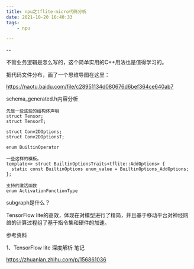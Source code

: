 ```yaml
---
title: npu之tflite-micro代码分析
date: 2021-10-20 16:40:33
tags:
	- npu

---
```


--

不管业务逻辑是怎么写的，这个简单实用的C++用法也是值得学习的。

把代码文件分布，画了一个思维导图在这里：

https://naotu.baidu.com/file/c28951134d080676d6bef364ce640ab7



schema_generated.h内容分析

```
先是一些这些的结构体声明
struct Tensor;
struct TensorT;

struct Conv2DOptions;
struct Conv2DOptionsT;

enum BuiltinOperator

一些这样的模板。
template<> struct BuiltinOptionsTraits<tflite::AddOptions> {
  static const BuiltinOptions enum_value = BuiltinOptions_AddOptions;
};

支持的激活函数
enum ActivationFunctionType

```

subgraph是什么？





TensorFlow lite的高效，体现在对模型进行了精简，并且基于移动平台对神经网络的计算过程组了基于指令集和硬件的加速。

参考资料

1、TensorFlow lite 深度解析 笔记

https://zhuanlan.zhihu.com/p/156861036